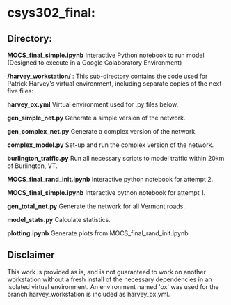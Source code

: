 # csys302_final: 

## **Directory:**

**MOCS_final_simple.ipynb** Interactive Python notebook to run model (Designed to execute in a Google Colaboratory Environment)

**/harvey_workstation/** : This sub-directory contains the code used for Patrick Harvey's virtual environment, including separate copies of the next five files:

**harvey_ox.yml** Virtual environment used for .py files below.

**gen_simple_net.py** Generate a simple version of the network.

**gen_complex_net.py** Generate a complex version of the network.

**complex_model.py** Set-up and run the complex version of the network.

**burlington_traffic.py** Run all necessary scripts to model traffic within 20km of Burlington, VT.

**MOCS_final_rand_init.ipynb** Interactive python notebook for attempt 2.

**MOCS_final_simple.ipynb** Interactive python notebook for attempt 1.

**gen_total_net.py** Generate the network for all Vermont roads.

**model_stats.py** Calculate statistics.

**plotting.ipynb** Generate plots from MOCS_final_rand_init.ipynb

## **Disclaimer**

This work is provided as is, and is not guaranteed to work on another workstation without a fresh install of the necessary dependencies in an isolated virtual environment. An environment named 'ox' was used for the branch harvey_workstation is included as harvey_ox.yml.
